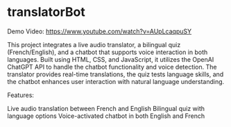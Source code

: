 ﻿# translatorBot

Demo Video: https://www.youtube.com/watch?v=AUpLcaqpuSY

This project integrates a live audio translator, a bilingual quiz (French/English), and a chatbot that supports voice interaction in both languages. Built using HTML, CSS, and JavaScript, it utilizes the OpenAI ChatGPT API to handle the chatbot functionality and voice detection. The translator provides real-time translations, the quiz tests language skills, and the chatbot enhances user interaction with natural language understanding.

Features:

Live audio translation between French and English
Bilingual quiz with language options
Voice-activated chatbot in both English and French

